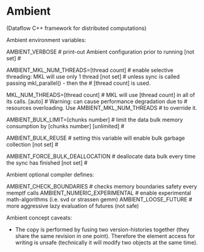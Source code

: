 Ambient
=======

(Dataflow C++ framework for distributed computations)

Ambient environment variables:

AMBIENT_VERBOSE                        # print-out Ambient configuration prior to running
[not set]                              #

AMBIENT_MKL_NUM_THREADS=[thread count] # enable selective threading: MKL will use only 1 thread 
[not set]                              # unless sync is called passing mkl_parallel() - then the
                                       # [thread count] is used.

MKL_NUM_THREADS=[thread count]         # MKL will use [thread count] in all of its calls.
[auto]                                 # Warning: can cause performance degradation due to
                                       # resources overloading. Use AMBIENT_MKL_NUM_THREADS 
                                       # to override it.

AMBIENT_BULK_LIMIT=[chunks number]     # limit the data bulk memory consumption by [chunks number]
[unlimited]                            #

AMBIENT_BULK_REUSE                     # setting this variable will enable bulk garbage collection
[not set]                              #

AMBIENT_FORCE_BULK_DEALLOCATION        # deallocate data bulk every time the sync has finished
[not set]                              #


Ambient optional compiler defines:

AMBIENT_CHECK_BOUNDARIES     # checks memory boundaries safety every memptf calls
AMBIENT_NUMERIC_EXPERIMENTAL # enable experimental math-algorithms (i.e. svd or strassen gemm)
AMBIENT_LOOSE_FUTURE         # more aggressive lazy evaluation of futures (not safe)


Ambient concept caveats:

- The copy is performed by fusing two version-histories together (they share the same revision in one point). Therefore the element access for writing is unsafe (technically it will modify two objects at the same time).
